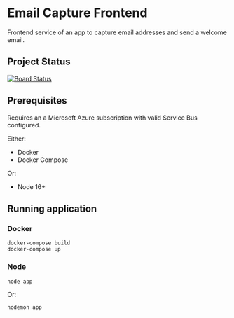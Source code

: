 # Email Capture Frontend
Frontend service of an app to capture email addresses and send a welcome email.

## Project Status
[![Board Status](https://dev.azure.com/simondunn1/ad654d62-da82-4f52-a1ef-24b23fb08634/42838868-90ad-4d49-92f4-0371e09a9c62/_apis/work/boardbadge/2b0ee62b-dc28-45bf-be0b-1216a51fb778?columnOptions=1)](https://dev.azure.com/simondunn1/ad654d62-da82-4f52-a1ef-24b23fb08634/_boards/board/t/42838868-90ad-4d49-92f4-0371e09a9c62/Microsoft.RequirementCategory/)

## Prerequisites
Requires an a Microsoft Azure subscription with valid Service Bus configured.

Either:
- Docker
- Docker Compose

Or:
- Node 16+

## Running application
### Docker
```
docker-compose build
docker-compose up
```

### Node
```
node app
```
Or:
```
nodemon app
```
